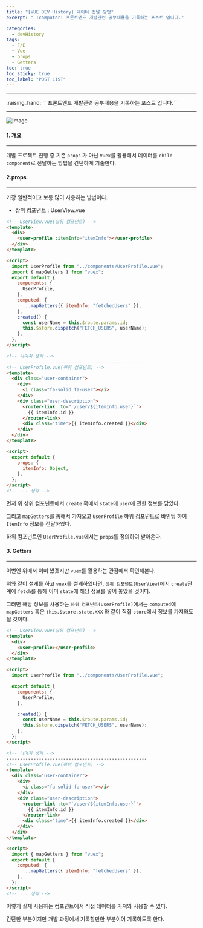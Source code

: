 ```yaml
---
title: "[VUE DEV History] 데이터 전달 방법"
excerpt: " :computer: 프론트엔드 개발관련 공부내용을 기록하는 포스트 입니다."

categories:
  - devHistory
tags:
  - F/E
  - Vue
  - props
  - Getters
toc: true
toc_sticky: true
toc_label: "POST LIST"
---
```


<hr>
:raising_hand:  ```프론트엔드 개발관련 공부내용을 기록하는 포스트 입니다.```
<hr>

![image](https://user-images.githubusercontent.com/56063287/174939166-ea900c41-0ac9-48c7-a762-1cb03ab1cc0a.png)

#### 1. 개요

---

개발 프로젝트 진행 중 기존 `props` 가 아닌 `Vuex`를 활용해서 데이터를 `child component`로 전달하는 방법을 간단하게 기술한다.

#### 2.props

---

가장 일반적이고 보통 많이 사용하는 방법이다.

- 상위 컴포넌트 : UserView.vue

```html
<!-- UserView.vue(상위 컴포넌트) -->
<template>
  <div>
    <user-profile :itemInfo="itemInfo"></user-profile>
  </div>
</template>

<script>
  import UserProfile from "../components/UserProfile.vue";
  import { mapGetters } from "vuex";
  export default {
    components: {
      UserProfile,
    },
    computed: {
      ...mapGetters({ itemInfo: "fetchedUsers" }),
    },
    created() {
      const userName = this.$route.params.id;
      this.$store.dispatch("FETCH_USERS", userName);
    },
  };
</script>

<!-- 나머지 생략 -->
----------------------------------------------------
<!-- UserProfile.vue(하위 컴포넌트) -->
<template>
  <div class="user-container">
    <div>
      <i class="fa-solid fa-user"></i>
    </div>
    <div class="user-description">
      <router-link :to="`/user/${itemInfo.user}`">
        {{ itemInfo.id }}
      </router-link>
      <div class="time">{{ itemInfo.created }}</div>
    </div>
  </div>
</template>

<script>
  export default {
    props: {
      itemInfo: Object,
    },
  };
</script>
<!-- ... 생략 -->
```

먼저 위 상위 컴포넌트에서 `create` 훅에서 `state`에 `user`에 관한 정보를 담았다.

그리고 `mapGetters`를 통해서 가져오고 `UserProfile` 하위 컴포넌트로 바인딩 하여 `ItemInfo` 정보를 전달하였다.

하위 컴포넌트인 `UserProfile.vue`에서는 `props`를 정의하여 받아온다.

#### 3. Getters

---

이번엔 위에서 이미 봤겠지만 `vuex`를 활용하는 관점에서 확인해본다.

위와 같이 설계를 하고 `vuex`를 설계하였다면, `상위 컴포넌트(UserView)`에서 `create`단계에 `fetch`를 통해 이미 `state`에 해당 정보를 넣어 놓았을 것이다.

그러면 해당 정보를 사용하는 `하위 컴포넌트(UserProfile)`에서는 `computed`에 `mapGetters` 혹은 `this.$store.state.XXX` 와 같이 직접 `store`에서 정보를 가져와도 될 것이다.

```html
<!-- UserView.vue(상위 컴포넌트) -->
<template>
  <div>
    <user-profile></user-profile>
  </div>
</template>

<script>
  import UserProfile from "../components/UserProfile.vue";

  export default {
    components: {
      UserProfile,
    },

    created() {
      const userName = this.$route.params.id;
      this.$store.dispatch("FETCH_USERS", userName);
    },
  };
</script>

<!-- 나머지 생략 -->
----------------------------------------------------
<!-- UserProfile.vue(하위 컴포넌트) -->
<template>
  <div class="user-container">
    <div>
      <i class="fa-solid fa-user"></i>
    </div>
    <div class="user-description">
      <router-link :to="`/user/${itemInfo.user}`">
        {{ itemInfo.id }}
      </router-link>
      <div class="time">{{ itemInfo.created }}</div>
    </div>
  </div>
</template>

<script>
  import { mapGetters } from "vuex";
  export default {
    computed: {
      ...mapGetters({ itemInfo: "fetchedUsers" }),
    },
  };
</script>
<!-- ... 생략 -->
```

이렇게 실제 사용하는 컴포넌트에서 직접 데이터를 가져와 사용할 수 있다.

간단한 부분이지만 개발 과정에서 기록할만한 부분이어 기록하도록 한다.

